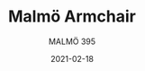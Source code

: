 ---
designer: "Cmp Design"
description: "Malm%F6%20chairs%20evoke%20warmth%20sensations%20thanks%20to%20the%20touch%20of%20ash%20wood%2C%20the%20tapered%20look%20and%20the%20appeal%20of%20tradition.%20The%20design%20elements%20appear%20in%20their%20purity%2C%20thicker%20in%20the%20joints%20and%20tapered%20in%20a%20natural%20way%20to%20offer%20lightness%20and%20elegance.%20Armchair%20with%20ash%20veneered%20plywood%20shell%2C%20solid%20ash%20wood%20frame%20and%20armrests."
image_primary: "img/Malmo_395_01_zoom.jpg"
image_secondary: "img/Malmo_395_02_zoom.jpg"
manufacturer: "Pedrali"
href: "https://www.pedrali.it/en/products/catalog/Armchair-MALMOe-395/"
subtitle: "MALMÖ 395"
tags: 
  - "Pedrali"
  - "Chairs"
title: "Malmö Armchair"
category: "Chairs"
slug: "/manufacturers/pedrali/chairs/cmp-design-malmo-armchair"
date: "2021-02-18"
---